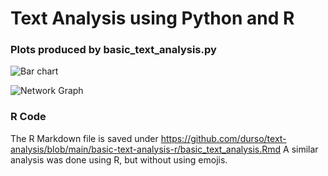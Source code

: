 # Text Analysis using Python and R
### Plots produced by basic_text_analysis.py
![Bar chart](https://github.com/durso/text-analysis/blob/main/basic-text-analysis-py/GMEBar.png?raw=true)


![Network Graph](https://github.com/durso/text-analysis/blob/main/basic-text-analysis-py/GMEgraph.png?raw=true)

### R Code
The R Markdown file is saved under https://github.com/durso/text-analysis/blob/main/basic-text-analysis-r/basic_text_analysis.Rmd
A similar analysis was done using R, but without using emojis. 
